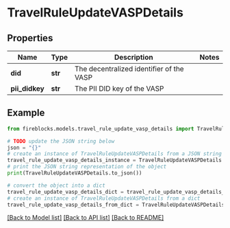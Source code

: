 # TravelRuleUpdateVASPDetails


## Properties

Name | Type | Description | Notes
------------ | ------------- | ------------- | -------------
**did** | **str** | The decentralized identifier of the VASP | 
**pii_didkey** | **str** | The PII DID key of the VASP | 

## Example

```python
from fireblocks.models.travel_rule_update_vasp_details import TravelRuleUpdateVASPDetails

# TODO update the JSON string below
json = "{}"
# create an instance of TravelRuleUpdateVASPDetails from a JSON string
travel_rule_update_vasp_details_instance = TravelRuleUpdateVASPDetails.from_json(json)
# print the JSON string representation of the object
print(TravelRuleUpdateVASPDetails.to_json())

# convert the object into a dict
travel_rule_update_vasp_details_dict = travel_rule_update_vasp_details_instance.to_dict()
# create an instance of TravelRuleUpdateVASPDetails from a dict
travel_rule_update_vasp_details_from_dict = TravelRuleUpdateVASPDetails.from_dict(travel_rule_update_vasp_details_dict)
```
[[Back to Model list]](../README.md#documentation-for-models) [[Back to API list]](../README.md#documentation-for-api-endpoints) [[Back to README]](../README.md)


